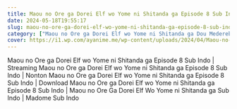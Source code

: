 ```yaml
---
title: Maou no Ore ga Dorei Elf wo Yome ni Shitanda ga Episode 8 Sub Indo
date: 2024-05-18T19:55:17
slug: maou-no-ore-ga-dorei-elf-wo-yome-ni-shitanda-ga-episode-8-sub-indo
category: ["Maou no Ore ga Dorei Elf wo Yome ni Shitanda ga Dou Medereba ii?"]
cover: https://i1.wp.com/ayanime.me/wp-content/uploads/2024/04/Maou-no-Ore-ga-Dorei-Elf-o-Yome-ni-Shitanda-ga-768x1091-1.jpg
---
```


<p>Maou no Ore ga Dorei Elf wo Yome ni Shitanda ga Episode 8 Sub Indo | Streaming Maou no Ore ga Dorei Elf wo Yome ni Shitanda ga Episode 8 Sub Indo | Nonton Maou no Ore ga Dorei Elf wo Yome ni Shitanda ga Episode 8 Sub Indo | Download Maou no Ore ga Dorei Elf wo Yome ni Shitanda ga Episode 8 Sub Indo | Maou no Ore Ga Dorei Elf Wo Yome ni Shitanda ga Sub Indo | Madome Sub Indo</p>


